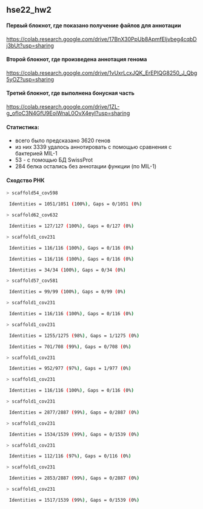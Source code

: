 ## hse22_hw2

#### Первый блокнот, где показано получение файлов для аннотации 
https://colab.research.google.com/drive/17BnX30PpUb8ApmfEljvbeg4cqbDj3bUt?usp=sharing
#### Второй блокнот, где произведена аннотация генома 
https://colab.research.google.com/drive/1vUxrLcxJQK_ErEPlQG8250_J_Qbg5yOZ?usp=sharing
#### Третий блокнот, где выполнена бонусная часть
https://colab.research.google.com/drive/1ZL-g_ofloC3N4GfU9EoiWnaL0OvX4eyI?usp=sharing

#### Статистика: 
- всего было предсказано 3620 генов
- из них 3339 удалось аннотировать с помощью сравнения с бактерией MIL-1
- 53 - с помощью БД SwissProt
- 284 белка остались без аннотации функции (по MIL-1)
#### Сходство РНК
```bash
> scaffold54_cov598

 Identities = 1051/1051 (100%), Gaps = 0/1051 (0%)

> scaffold62_cov632

 Identities = 127/127 (100%), Gaps = 0/127 (0%)

> scaffold1_cov231

 Identities = 116/116 (100%), Gaps = 0/116 (0%)

 Identities = 116/116 (100%), Gaps = 0/116 (0%)

 Identities = 34/34 (100%), Gaps = 0/34 (0%)

> scaffold57_cov581

 Identities = 99/99 (100%), Gaps = 0/99 (0%)

> scaffold1_cov231

 Identities = 116/116 (100%), Gaps = 0/116 (0%)

> scaffold1_cov231

 Identities = 1255/1275 (98%), Gaps = 1/1275 (0%)

 Identities = 701/708 (99%), Gaps = 0/708 (0%)

> scaffold1_cov231

 Identities = 952/977 (97%), Gaps = 1/977 (0%)

> scaffold1_cov231

 Identities = 116/116 (100%), Gaps = 0/116 (0%)

> scaffold1_cov231

 Identities = 2877/2887 (99%), Gaps = 0/2887 (0%)

> scaffold1_cov231

 Identities = 1534/1539 (99%), Gaps = 0/1539 (0%)

> scaffold1_cov231

 Identities = 112/116 (97%), Gaps = 0/116 (0%)

> scaffold1_cov231

 Identities = 2853/2887 (99%), Gaps = 0/2887 (0%)

> scaffold1_cov231

 Identities = 1517/1539 (99%), Gaps = 0/1539 (0%)
 ```
